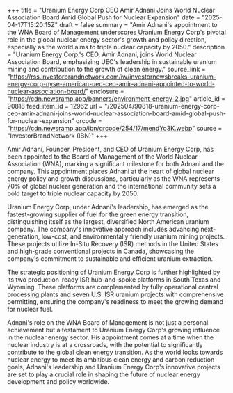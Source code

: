 +++
title = "Uranium Energy Corp CEO Amir Adnani Joins World Nuclear Association Board Amid Global Push for Nuclear Expansion"
date = "2025-04-17T15:20:15Z"
draft = false
summary = "Amir Adnani's appointment to the WNA Board of Management underscores Uranium Energy Corp's pivotal role in the global nuclear energy sector's growth and policy direction, especially as the world aims to triple nuclear capacity by 2050."
description = "Uranium Energy Corp.'s CEO, Amir Adnani, joins World Nuclear Association Board, emphasizing UEC's leadership in sustainable uranium mining and contribution to the growth of clean energy."
source_link = "https://rss.investorbrandnetwork.com/iw/investornewsbreaks-uranium-energy-corp-nyse-american-uec-ceo-amir-adnani-appointed-to-world-nuclear-association-board/"
enclosure = "https://cdn.newsramp.app/banners/environment-energy-2.jpg"
article_id = 90818
feed_item_id = 12962
url = "/202504/90818-uranium-energy-corp-ceo-amir-adnani-joins-world-nuclear-association-board-amid-global-push-for-nuclear-expansion"
qrcode = "https://cdn.newsramp.app/ibn/qrcode/254/17/mendYo3K.webp"
source = "InvestorBrandNetwork (IBN)"
+++

<p>Amir Adnani, Founder, President, and CEO of Uranium Energy Corp, has been appointed to the Board of Management of the World Nuclear Association (WNA), marking a significant milestone for both Adnani and the company. This appointment places Adnani at the heart of global nuclear energy policy and growth discussions, particularly as the WNA represents 70% of global nuclear generation and the international community sets a bold target to triple nuclear capacity by 2050.</p><p>Uranium Energy Corp, under Adnani's leadership, has emerged as the fastest-growing supplier of fuel for the green energy transition, distinguishing itself as the largest, diversified North American uranium company. The company's innovative approach includes advancing next-generation, low-cost, and environmentally friendly uranium mining projects. These projects utilize In-Situ Recovery (ISR) methods in the United States and high-grade conventional projects in Canada, showcasing the company's commitment to sustainable and efficient uranium extraction.</p><p>The strategic positioning of Uranium Energy Corp is further highlighted by its two production-ready ISR hub-and-spoke platforms in South Texas and Wyoming. These platforms are complemented by fully operational central processing plants and seven U.S. ISR uranium projects with comprehensive permitting, ensuring the company's readiness to meet the growing demand for nuclear fuel.</p><p>Adnani's role on the WNA Board of Management is not just a personal achievement but a testament to Uranium Energy Corp's growing influence in the nuclear energy sector. His appointment comes at a time when the nuclear industry is at a crossroads, with the potential to significantly contribute to the global clean energy transition. As the world looks towards nuclear energy to meet its ambitious clean energy and carbon reduction goals, Adnani's leadership and Uranium Energy Corp's innovative projects are set to play a crucial role in shaping the future of nuclear energy development and policy worldwide.</p>